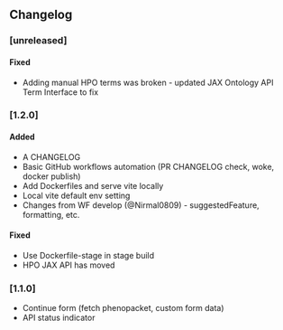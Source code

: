 ## Changelog

### [unreleased]
#### Fixed
- Adding manual HPO terms was broken - updated JAX Ontology API Term Interface to fix

### [1.2.0]
#### Added
- A CHANGELOG
- Basic GitHub workflows automation (PR CHANGELOG check, woke, docker publish)
- Add Dockerfiles and serve vite locally
- Local vite default env setting
- Changes from WF develop (@Nirmal0809) - suggestedFeature, formatting, etc.
#### Fixed
- Use Dockerfile-stage in stage build
- HPO JAX API has moved

### [1.1.0]
- Continue form (fetch phenopacket, custom form data)
- API status indicator
